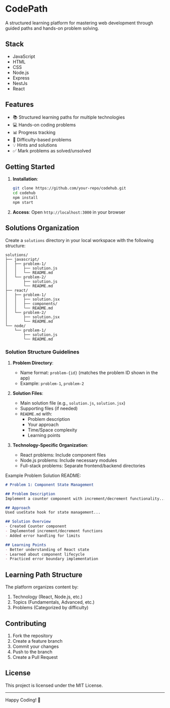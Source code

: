 # CodePath

A structured learning platform for mastering web development through guided paths and hands-on problem solving.

## Stack

- JavaScript
- HTML
- CSS
- Node.js
- Express
- NestJs
- React

## Features

- 📚 Structured learning paths for multiple technologies
- 💻 Hands-on coding problems
- 📊 Progress tracking
- 🎯 Difficulty-based problems
- 💡 Hints and solutions
- ✅ Mark problems as solved/unsolved

## Getting Started

1. **Installation**:
   ```bash
   git clone https://github.com/your-repo/codehub.git
   cd codehub
   npm install
   npm start
   ```

2. **Access**: Open `http://localhost:3000` in your browser

## Solutions Organization

Create a `solutions` directory in your local workspace with the following structure:

```
solutions/
├── javascript/
│   ├── problem-1/
│   │   ├── solution.js
│   │   └── README.md
│   └── problem-2/
│       ├── solution.js
│       └── README.md
├── react/
│   ├── problem-1/
│   │   ├── solution.jsx
│   │   ├── components/
│   │   └── README.md
│   └── problem-2/
│       ├── solution.jsx
│       └── README.md
└── node/
    └── problem-1/
        ├── solution.js
        └── README.md
```

### Solution Structure Guidelines

1. **Problem Directory**:
   - Name format: `problem-{id}` (matches the problem ID shown in the app)
   - Example: `problem-1`, `problem-2`

2. **Solution Files**:
   - Main solution file (e.g., `solution.js`, `solution.jsx`)
   - Supporting files (if needed)
   - `README.md` with:
     - Problem description
     - Your approach
     - Time/Space complexity
     - Learning points

3. **Technology-Specific Organization**:
   - React problems: Include component files
   - Node.js problems: Include necessary modules
   - Full-stack problems: Separate frontend/backend directories

Example Problem Solution README:
```markdown
# Problem 1: Component State Management

## Problem Description
Implement a counter component with increment/decrement functionality...

## Approach
Used useState hook for state management...

## Solution Overview
- Created Counter component
- Implemented increment/decrement functions
- Added error handling for limits

## Learning Points
- Better understanding of React state
- Learned about component lifecycle
- Practiced error boundary implementation
```

## Learning Path Structure

The platform organizes content by:
1. Technology (React, Node.js, etc.)
2. Topics (Fundamentals, Advanced, etc.)
3. Problems (Categorized by difficulty)

## Contributing

1. Fork the repository
2. Create a feature branch
3. Commit your changes
4. Push to the branch
5. Create a Pull Request

## License

This project is licensed under the MIT License.

---

Happy Coding! 🚀
